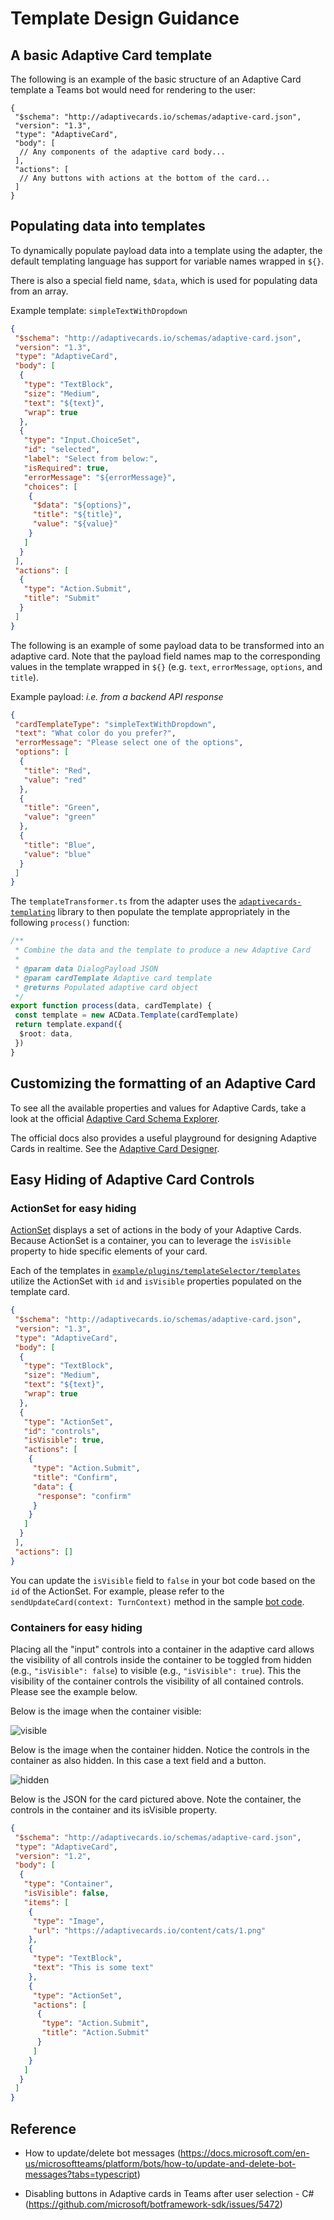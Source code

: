 # Template Design Guidance

## A basic Adaptive Card template

The following is an example of the basic structure of an Adaptive Card template a Teams bot would need for rendering to the user:

```jsonc
{
 "$schema": "http://adaptivecards.io/schemas/adaptive-card.json",
 "version": "1.3",
 "type": "AdaptiveCard",
 "body": [
  // Any components of the adaptive card body...
 ],
 "actions": [
  // Any buttons with actions at the bottom of the card...
 ]
}
```

## Populating data into templates

To dynamically populate payload data into a template using the adapter, the default templating language has support for variable names wrapped in `${}`.

There is also a special field name, `$data`, which is used for populating data from an array.

Example template: `simpleTextWithDropdown`

```json
{
 "$schema": "http://adaptivecards.io/schemas/adaptive-card.json",
 "version": "1.3",
 "type": "AdaptiveCard",
 "body": [
  {
   "type": "TextBlock",
   "size": "Medium",
   "text": "${text}",
   "wrap": true
  },
  {
   "type": "Input.ChoiceSet",
   "id": "selected",
   "label": "Select from below:",
   "isRequired": true,
   "errorMessage": "${errorMessage}",
   "choices": [
    {
     "$data": "${options}",
     "title": "${title}",
     "value": "${value}"
    }
   ]
  }
 ],
 "actions": [
  {
   "type": "Action.Submit",
   "title": "Submit"
  }
 ]
}
```

The following is an example of some payload data to be transformed into an adaptive card. Note that the payload field names map to the corresponding values in the template wrapped in `${}` (e.g. `text`, `errorMessage`, `options`, and `title`).

Example payload: _i.e. from a backend API response_

```json
{
 "cardTemplateType": "simpleTextWithDropdown",
 "text": "What color do you prefer?",
 "errorMessage": "Please select one of the options",
 "options": [
  {
   "title": "Red",
   "value": "red"
  },
  {
   "title": "Green",
   "value": "green"
  },
  {
   "title": "Blue",
   "value": "blue"
  }
 ]
}
```

The `templateTransformer.ts` from the adapter uses the [`adaptivecards-templating`](https://www.npmjs.com/package/adaptivecards-templating?activeTab=readme) library to then populate the template appropriately in the following `process()` function:

```ts
/**
 * Combine the data and the template to produce a new Adaptive Card
 *
 * @param data DialogPayload JSON
 * @param cardTemplate Adaptive card template
 * @returns Populated adaptive card object
 */
export function process(data, cardTemplate) {
 const template = new ACData.Template(cardTemplate)
 return template.expand({
  $root: data,
 })
}
```

## Customizing the formatting of an Adaptive Card

To see all the available properties and values for Adaptive Cards, take a look at the official [Adaptive Card Schema Explorer](https://adaptivecards.io/explorer/).

The official docs also provides a useful playground for designing Adaptive Cards in realtime. See the [Adaptive Card Designer](https://adaptivecards.io/designer/).

## Easy Hiding of Adaptive Card Controls

### ActionSet for easy hiding

[ActionSet](https://adaptivecardsci.z5.web.core.windows.net/pr/4005/explorer/ActionSet.html) displays a set of actions in the body of your Adaptive Cards. Because ActionSet is a container, you can to leverage the `isVisible` property to hide specific elements of your card.

Each of the templates in [`example/plugins/templateSelector/templates`](https://github.com/retaildevcrews/wd-bot/tree/arrahm/refactor/example/plugins/templateSelector/templates) utilize the ActionSet with `id` and `isVisible` properties populated on the template card.

```json
{
 "$schema": "http://adaptivecards.io/schemas/adaptive-card.json",
 "version": "1.3",
 "type": "AdaptiveCard",
 "body": [
  {
   "type": "TextBlock",
   "size": "Medium",
   "text": "${text}",
   "wrap": true
  },
  {
   "type": "ActionSet",
   "id": "controls",
   "isVisible": true,
   "actions": [
    {
     "type": "Action.Submit",
     "title": "Confirm",
     "data": {
      "response": "confirm"
     }
    }
   ]
  }
 ],
 "actions": []
}
```

You can update the `isVisible` field to `false` in your bot code based on the `id` of the ActionSet. For example, please refer to the `sendUpdateCard(context: TurnContext)` method in the sample [bot code].

[bot code]: https://github.com/retaildevcrews/wd-bot/blob/arrahm/refactor/example/bot/bot.ts

### Containers for easy hiding

Placing all the "input" controls into a container in the adaptive card allows the visibility of all controls inside the container to be toggled from hidden (e.g., `"isVisible": false`) to visible (e.g., `"isVisible": true`). This the visibility of the container controls the visibility of all contained controls. Please see the example below.

Below is the image when the container visible:

![visible](./assets/visible.png)

Below is the image when the container hidden. Notice the controls in the container as also hidden. In this case a text field and a button.

![hidden](./assets/hidden.png)

Below is the JSON for the card pictured above. Note the container, the controls in the container and its isVisible property.

```json
{
 "$schema": "http://adaptivecards.io/schemas/adaptive-card.json",
 "type": "AdaptiveCard",
 "version": "1.2",
 "body": [
  {
   "type": "Container",
   "isVisible": false,
   "items": [
    {
     "type": "Image",
     "url": "https://adaptivecards.io/content/cats/1.png"
    },
    {
     "type": "TextBlock",
     "text": "This is some text"
    },
    {
     "type": "ActionSet",
     "actions": [
      {
       "type": "Action.Submit",
       "title": "Action.Submit"
      }
     ]
    }
   ]
  }
 ]
}
```

## Reference

- How to update/delete bot messages (<https://docs.microsoft.com/en-us/microsoftteams/platform/bots/how-to/update-and-delete-bot-messages?tabs=typescript>)

- Disabling buttons in Adaptive cards in Teams after user selection - C# (<https://github.com/microsoft/botframework-sdk/issues/5472>)
